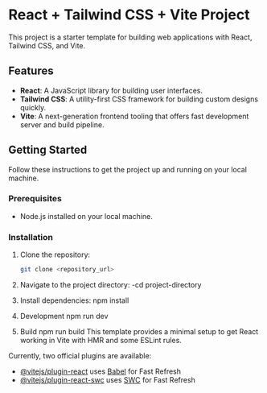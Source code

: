 # React + Tailwind CSS + Vite Project

This project is a starter template for building web applications with React, Tailwind CSS, and Vite.

## Features

- **React**: A JavaScript library for building user interfaces.
- **Tailwind CSS**: A utility-first CSS framework for building custom designs quickly.
- **Vite**: A next-generation frontend tooling that offers fast development server and build pipeline.

## Getting Started

Follow these instructions to get the project up and running on your local machine.

### Prerequisites

- Node.js installed on your local machine.

### Installation

1. Clone the repository:

   ```bash
   git clone <repository_url>


 2. Navigate to the project directory:
    -cd project-directory

 3. Install dependencies:
   npm install


 4. Development
    npm run dev  

 5. Build
    npm run build
This template provides a minimal setup to get React working in Vite with HMR and some ESLint rules.

Currently, two official plugins are available:

- [@vitejs/plugin-react](https://github.com/vitejs/vite-plugin-react/blob/main/packages/plugin-react/README.md) uses [Babel](https://babeljs.io/) for Fast Refresh
- [@vitejs/plugin-react-swc](https://github.com/vitejs/vite-plugin-react-swc) uses [SWC](https://swc.rs/) for Fast Refresh
